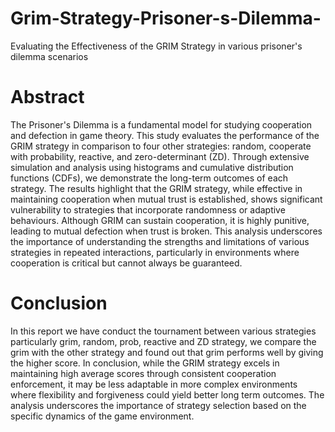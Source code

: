 # Grim-Strategy-Prisoner-s-Dilemma-
Evaluating the Effectiveness of the GRIM Strategy in various prisoner's dilemma scenarios
# Abstract
The Prisoner's Dilemma is a fundamental model for studying cooperation and defection in game theory. This study evaluates the performance of the GRIM strategy in comparison to four other strategies: random, cooperate with probability, reactive, and zero-determinant (ZD). Through extensive simulation and analysis using histograms and cumulative distribution functions (CDFs), we demonstrate the long-term outcomes of each strategy. The results highlight that the GRIM strategy, while effective in maintaining cooperation when mutual trust is established, shows significant vulnerability to strategies that incorporate randomness or adaptive behaviours. Although GRIM can sustain cooperation, it is highly punitive, leading to mutual defection when trust is broken. This analysis underscores the importance of understanding the strengths and limitations of various strategies in repeated interactions, particularly in environments where cooperation is critical but cannot always be guaranteed.
# Conclusion
In this report we have conduct the tournament between various strategies particularly grim, random, prob, reactive and ZD strategy, we compare the grim with the other strategy and found out that grim performs well by giving the higher score. In conclusion, while the GRIM strategy excels in maintaining high average scores through consistent cooperation enforcement, it may be less adaptable in more complex environments where flexibility and forgiveness could yield better long term outcomes. The analysis underscores the importance of strategy selection based on the specific dynamics of the game environment.
